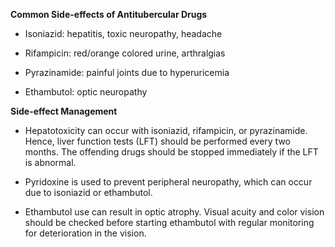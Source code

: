 **Common Side-effects of Antitubercular Drugs**

- Isoniazid: hepatitis, toxic neuropathy, headache

- Rifampicin: red/orange colored urine, arthralgias

- Pyrazinamide: painful joints due to hyperuricemia

- Ethambutol: optic neuropathy

**Side-effect Management**

- Hepatotoxicity can occur with isoniazid, rifampicin, or pyrazinamide. Hence, liver function tests (LFT) should be performed every two months. The offending drugs should be stopped immediately if the LFT is abnormal.

- Pyridoxine is used to prevent peripheral neuropathy, which can occur due to isoniazid or ethambutol.

- Ethambutol use can result in optic atrophy. Visual acuity and color vision should be checked before starting ethambutol with regular monitoring for deterioration in the vision.